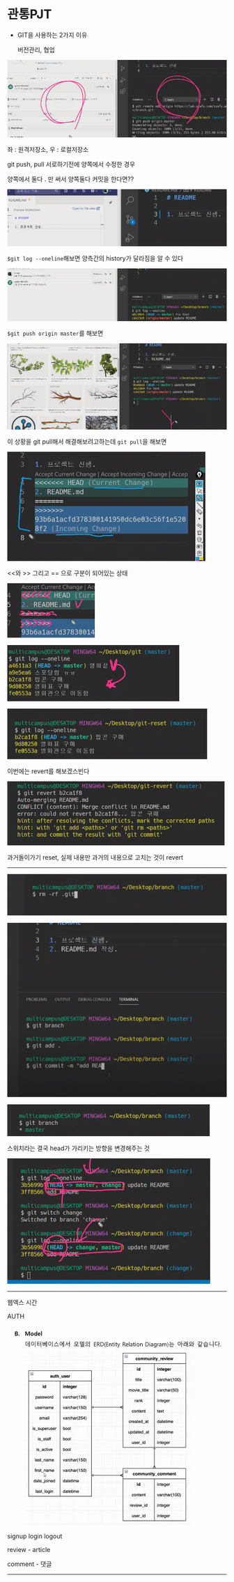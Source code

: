 # 관통PJT

- GIT을 사용하는 2가지 이유

  버전관리, 협업

![image-20210326090558281](210326_django_관통PJT.assets/image-20210326090558281.png)

좌 : 원격저장소, 우 : 로컬저장소

git push, pull 서로하기전에 양쪽에서 수정한 경우

양쪽에서 둘다 . 만 써서 양쪽둘다 커밋을 한다면??

![image-20210326090716091](210326_django_관통PJT.assets/image-20210326090716091.png)

`$git log --oneline`해보면 양측간의 history가 달라짐을 알 수 있다

![image-20210326091020979](210326_django_관통PJT.assets/image-20210326091020979.png)

`$git push origin master`를 해보면

![image-20210326091224208](210326_django_관통PJT.assets/image-20210326091224208.png)

이 상황을 git pull해서 해결해보려고하는데 `git pull`을 해보면

![image-20210326091532275](210326_django_관통PJT.assets/image-20210326091532275.png)

<<와 >> 그리고 == 으로 구분이 되어있는 상태

![image-20210326091640888](210326_django_관통PJT.assets/image-20210326091640888.png)

![image-20210326092214987](210326_django_관통PJT.assets/image-20210326092214987.png)

![image-20210326092430431](210326_django_관통PJT.assets/image-20210326092430431.png)

이번에는 revert를 해보겠스빈다

![image-20210326092503318](210326_django_관통PJT.assets/image-20210326092503318.png)

과거돌이가기 reset, 실제 내용만 과거의 내용으로 고치는 것이 revert

---

![image-20210326092925467](210326_django_관통PJT.assets/image-20210326092925467.png)

![image-20210326093133656](210326_django_관통PJT.assets/image-20210326093133656.png)

![image-20210326093146167](210326_django_관통PJT.assets/image-20210326093146167.png)

스위치라는 결국 head가 가리키는 방향을 변경해주는 것

![image-20210326094431461](210326_django_관통PJT.assets/image-20210326094431461.png)

---

웹엑스 시간

AUTH

![image-20210326130559036](210326_django_관통PJT.assets/image-20210326130559036.png)

signup login logout

review - article

comment - 댓글

---


